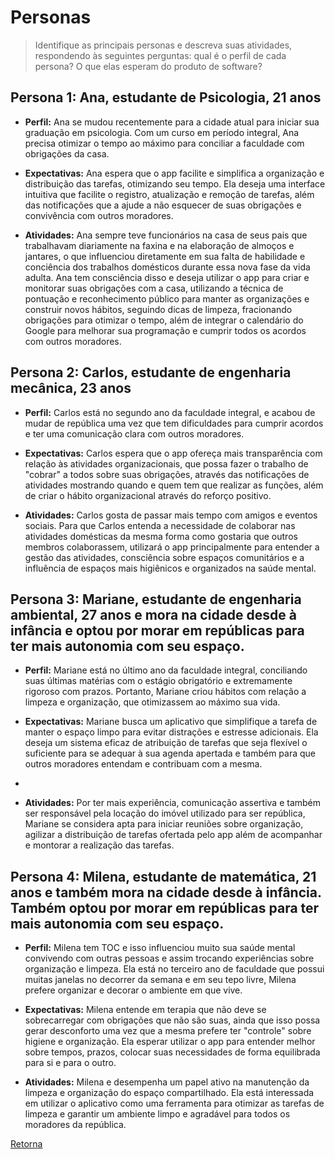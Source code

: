 # Personas

> Identifique as principais personas e descreva suas atividades, respondendo às seguintes perguntas:
> qual é o perfil de cada persona? O que elas esperam do produto de software?

## Persona 1: Ana, estudante de Psicologia, 21 anos

- **Perfil:** Ana se mudou recentemente para a cidade atual para iniciar sua graduação em psicologia. Com um curso em período integral, Ana precisa otimizar o tempo ao máximo para conciliar a faculdade com obrigações da casa.

- **Expectativas:** Ana espera que o app facilite e simplifica a organização e distribuição das tarefas, otimizando seu tempo. Ela deseja uma interface intuitiva que facilite o registro, atualização e remoção de tarefas, além das notificações que a ajude a não esquecer de suas obrigações e convivência com outros moradores.

- **Atividades:** Ana sempre teve funcionários na casa de seus pais que trabalhavam diariamente na faxina e na elaboração de almoços e jantares, o que influenciou diretamente em sua falta de habilidade e conciência dos trabalhos domésticos durante essa nova fase da vida adulta. Ana tem consciência disso e deseja utilizar o app para criar e monitorar suas obrigações com a casa, utilizando a técnica de pontuação e reconhecimento público para manter as organizações e construir novos hábitos, seguindo dicas de limpeza, fracionando obrigações para otimizar o tempo, além de integrar o calendário do Google para melhorar sua programação e cumprir todos os acordos com outros moradores.

## Persona 2: Carlos, estudante de engenharia mecânica, 23 anos

- **Perfil:** Carlos está no segundo ano da faculdade integral, e acabou de mudar de república uma vez que tem dificuldades para cumprir acordos e ter uma comunicação clara com outros moradores.

- **Expectativas:** Carlos espera que o app ofereça mais transparência com relação às atividades organizacionais, que possa fazer o trabalho de "cobrar" a todos sobre suas obrigações, através das notificações de atividades mostrando quando e quem tem que realizar as funções, além de criar o hábito organizacional através do reforço positivo.
 
- **Atividades:** Carlos gosta de passar mais tempo com amigos e eventos sociais. Para que Carlos entenda a necessidade de colaborar nas atividades domésticas da mesma forma como gostaria que outros membros colaborassem, utilizará o app principalmente para entender a gestão das atividades, consciência sobre espaços comunitários e a influência de espaços mais higiênicos e organizados na saúde mental.

## Persona 3: Mariane, estudante de engenharia ambiental, 27 anos e mora na cidade desde à infância e optou por morar em repúblicas para ter mais autonomia com seu espaço.

- **Perfil:** Mariane está no último ano da faculdade integral, conciliando suas últimas matérias com o estágio obrigatório e extremamente rigoroso com prazos. Portanto, Mariane criou hábitos com relação a limpeza e organização, que otimizassem ao máximo sua vida.

- **Expectativas:** Mariane busca um aplicativo que simplifique a tarefa de manter o espaço limpo para evitar distrações e estresse adicionais. Ela deseja um sistema eficaz de atribuição de tarefas que seja flexível o suficiente para se adequar à sua agenda apertada e também para que outros moradores entendam e contribuam com a mesma.
- 
- **Atividades:** Por ter mais experiência, comunicação assertiva e também ser responsável pela locação do imóvel utilizado para ser república, Mariane se considera apta para iniciar reuniões sobre organização, agilizar a distribuição de tarefas ofertada pelo app além de acompanhar e montorar a realização das tarefas.

## Persona 4: Milena, estudante de matemática, 21 anos e também mora na cidade desde à infância. Também optou por morar em repúblicas para ter mais autonomia com seu espaço.

- **Perfil:** Milena tem TOC e isso influenciou muito sua saúde mental convivendo com outras pessoas e assim trocando experiências sobre organização e limpeza. Ela está no terceiro ano de faculdade que possui muitas janelas no decorrer da semana e em seu tepo livre, Milena prefere organizar e decorar o ambiente em que vive.

- **Expectativas:** Milena entende em terapia que não deve se sobrecarregar com obrigações que não são suas, ainda que isso possa gerar desconforto uma vez que a mesma prefere ter "controle" sobre higiene e organização. Ela esperar utilizar o app para entender melhor sobre tempos, prazos, colocar suas necessidades de forma equilibrada para si e para o outro.
  
- **Atividades:** Milena e desempenha um papel ativo na manutenção da limpeza e organização do espaço compartilhado. Ela está interessada em utilizar o aplicativo como uma ferramenta para otimizar as tarefas de limpeza e garantir um ambiente limpo e agradável para todos os moradores da república.



[Retorna](../README.md)
